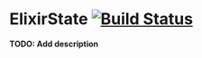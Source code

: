 # ElixirState [![Build Status](https://travis-ci.org/mkrogemann/elixir_state.svg)](https://travis-ci.org/mkrogemann/elixir_state)

**TODO: Add description**
